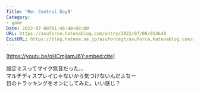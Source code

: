 ```yaml
---
Title: 'Re: Control Day9'
Category:
- game
Date: 2022-07-08T01:46:48+09:00
URL: https://asuforce.hatenablog.com/entry/2022/07/08/014648
EditURL: https://blog.hatena.ne.jp/asuforcegt/asuforce.hatenablog.com/atom/entry/4207112889897066770
---
```


[https://youtu.be/oHCmjiamJ6Y:embed:cite]

設定ミスってマイク無音だった...  
マルチディスプレイじゃないから気づけないんだよなー  
目のトラッキングをオンにしてみた。いい感じ？
